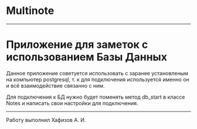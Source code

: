 # Multinote
---
# Приложение для заметок с использованием Базы Данных

Данное приложение советуется использовать с заранее установленым на компьютер postgresql, т. к для подключения используется именно он и всё взаимодействие связанно с ним.

Для подключения к БД нужно будет поменять метод db_start в классе Notes и написать свои настройки для подключения.

---
Работу выполнил Хафизов А. И.


